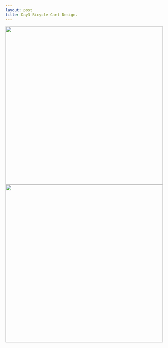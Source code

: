 ```yaml
---
layout: post
title: Day3 Bicycle Cart Design.
---
```


<img src="http://i.imgur.com/t9fcOF4.png" width=500>

<img src="http://i.imgur.com/DZIncP8.png" width=500>



